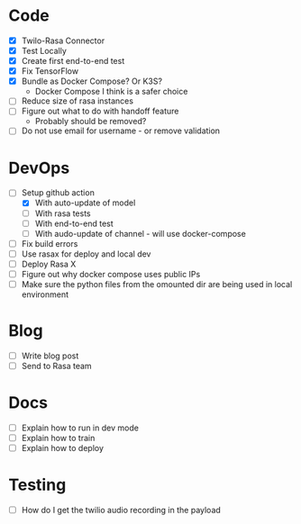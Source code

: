 # Code
- [X] Twilo-Rasa Connector
- [X] Test Locally
- [X] Create first end-to-end test
- [X] Fix TensorFlow
- [X] Bundle as Docker Compose? Or K3S?
  * Docker Compose I think is a safer choice
- [ ] Reduce size of rasa instances
- [ ] Figure out what to do with handoff feature
  * Probably should be removed?
- [ ] Do not use email for username - or remove validation

# DevOps
- [ ] Setup github action
  - [X] With auto-update of model
  - [ ] With rasa tests
  - [ ] With end-to-end test
  - [ ] With audo-update of channel - will use docker-compose
- [ ] Fix build errors
- [ ] Use rasax for deploy and local dev
- [ ] Deploy Rasa X
- [ ] Figure out why docker compose uses public IPs
- [ ] Make sure the python files from the omounted dir are being used in local environment

# Blog
- [ ] Write blog post
- [ ] Send to Rasa team

# Docs
- [ ] Explain how to run in dev mode
- [ ] Explain how to train
- [ ] Explain how to deploy

# Testing
- [ ] How do I get the twilio audio recording in the payload